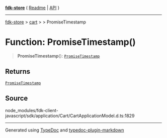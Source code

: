 [**fdk-store**](../../../README.md) ( [Readme](../../../README.md) \| [API](../../../API.md) )

---

[fdk-store](../../../API.md) > [cart](../../README.md) > [<internal>](../README.md) > PromiseTimestamp

# Function: PromiseTimestamp()

> **PromiseTimestamp**(): [`PromiseTimestamp`](../type-aliases/type-alias.PromiseTimestamp.md)

## Returns

[`PromiseTimestamp`](../type-aliases/type-alias.PromiseTimestamp.md)

## Source

node_modules/fdk-client-javascript/sdk/application/Cart/CartApplicationModel.d.ts:1829

---

Generated using [TypeDoc](https://typedoc.org/) and [typedoc-plugin-markdown](https://www.npmjs.com/package/typedoc-plugin-markdown)
